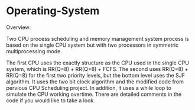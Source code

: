 # Operating-System

Overview:

Two CPU process scheduling and memory management system process is based on the single CPU 
 system but with two processors in symmetric multiprocessing mode.
 
The first CPU uses the exactly structure as the CPU used in the single CPU system, which
 is RR(Q=8) + RR(Q=8) + FCFS. The second uses RR(Q=8) + RR(Q=8) for the first two
 priority levels, but the bottom level uses the SJF algorithm.
 It uses the two bit clock algorithm and the modified code from pervious CPU Scheduling
 project. In addition, it uses a while loop to simulate the CPU working overtime. There are
 detailed comments in the code if you would like to take a look. 
